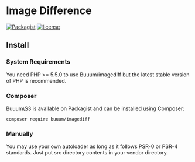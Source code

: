 Image Difference
===============================

[![Packagist](https://img.shields.io/packagist/v/buuum/imagediff.svg)](https://packagist.org/packages/buuum/imagediff)
[![license](https://img.shields.io/github/license/mashape/apistatus.svg?maxAge=2592000)](#license)

## Install

### System Requirements

You need PHP >= 5.5.0 to use Buuum\imagediff but the latest stable version of PHP is recommended.

### Composer

Buuum\S3 is available on Packagist and can be installed using Composer:

```
composer require buuum/imagediff
```

### Manually

You may use your own autoloader as long as it follows PSR-0 or PSR-4 standards. Just put src directory contents in your vendor directory.
